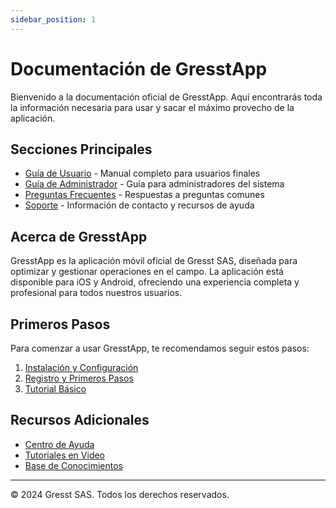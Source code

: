 ```yaml
---
sidebar_position: 1
---
```


# Documentación de GresstApp

Bienvenido a la documentación oficial de GresstApp. Aquí encontrarás toda la información necesaria para usar y sacar el máximo provecho de la aplicación.

## Secciones Principales

- [Guía de Usuario](user-guide/intro.md) - Manual completo para usuarios finales
- [Guía de Administrador](admin-guide/intro.md) - Guía para administradores del sistema
- [Preguntas Frecuentes](faq.md) - Respuestas a preguntas comunes
- [Soporte](support.md) - Información de contacto y recursos de ayuda

## Acerca de GresstApp

GresstApp es la aplicación móvil oficial de Gresst SAS, diseñada para optimizar y gestionar operaciones en el campo. La aplicación está disponible para iOS y Android, ofreciendo una experiencia completa y profesional para todos nuestros usuarios.

## Primeros Pasos

Para comenzar a usar GresstApp, te recomendamos seguir estos pasos:

1. [Instalación y Configuración](getting-started/installation.md)
2. [Registro y Primeros Pasos](getting-started/first-steps.md)
3. [Tutorial Básico](getting-started/basic-tutorial.md)

## Recursos Adicionales

- [Centro de Ayuda](https://gresst.com/ayuda)
- [Tutoriales en Video](https://gresst.com/tutoriales)
- [Base de Conocimientos](https://gresst.com/kb)

---

© 2024 Gresst SAS. Todos los derechos reservados.
